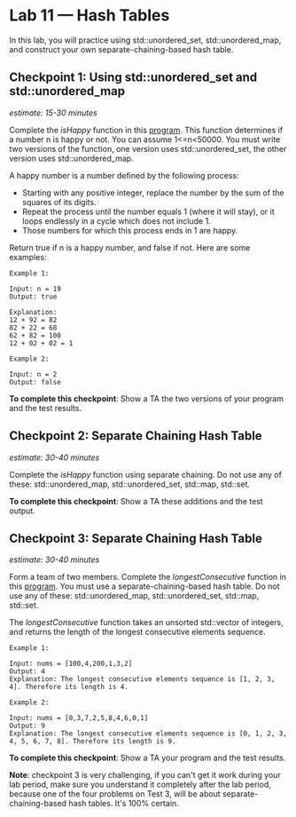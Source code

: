 # Lab 11 — Hash Tables

<!--In this lab, you will first experiment with our hash table implementation of a set. The key differences between the ds_set class (based on a binary search tree) and the ds_hashset class (based on a hash table, of course), are the performance of insert/find/erase: O(log n) vs. O(1), and the order that the elements are traversed using iterators: the set was in order, while the hashset is in no apparent order.-->

In this lab, you will practice using std::unordered_set, std::unordered_map, and construct your own separate-chaining-based hash table.

<!--Provided code for checkpoint 1 and checkpoint 2: [ds_hashset.h](ds_hashset.h) and [test_ds_hashset.cpp](test_ds_hashset.cpp).-->

## Checkpoint 1: Using std::unordered_set and std::unordered_map

*estimate: 15-30 minutes*

Complete the *isHappy* function in this [program](happy_number.cpp). This function determines if a number n is happy or not. You can assume 1&lt;=n&lt;50000. You must write two versions of the function, one version uses std::unordered_set, the other version uses std::unordered_map.

A happy number is a number defined by the following process:

- Starting with any positive integer, replace the number by the sum of the squares of its digits.
- Repeat the process until the number equals 1 (where it will stay), or it loops endlessly in a cycle which does not include 1.
- Those numbers for which this process ends in 1 are happy.

Return true if n is a happy number, and false if not. Here are some examples:

```console
Example 1:

Input: n = 19
Output: true

Explanation:
12 + 92 = 82
82 + 22 = 68
62 + 82 = 100
12 + 02 + 02 = 1
```

```console
Example 2:

Input: n = 2
Output: false
```

<!--For the first part of this checkpoint, implement and test the *insert* function for the hashset. The *insert* function must first determine in which bin the new element belongs (using the hash function), and then insert the element into that bin but only if it isn’t there already. The *insert* function returns a pair containing an iterator pointing at the element, and a bool indicating whether it was successfully inserted (true) or already there (false).

For the second part of this checkpoint, experiment with the hash function. In the provided code we include the implementation of a good hash function for strings. Are there any collisions for the small example? Now write some alternative hash functions. First, create a trivial hash function that is guaranteed to have many, many collisions. Then, create a hash function that is not terrible, but will unfortunately always place anagrams (words with the same letters, but rearranged) in the same bin. Test your alternate functions and be prepared to show the results to your TA.

**To complete this checkpoint**: Show a TA your debugged implementation of *insert* and your experimentation with alternative hash functions.-->

**To complete this checkpoint**: Show a TA the two versions of your program and the test results.

## Checkpoint 2: Separate Chaining Hash Table

*estimate: 30-40 minutes*

<!--Next, implement and test the *begin* function, which initializes the iteration through a hashset. Confirm that the elements in the set are visited in the same order they appear with the *print* function (which we have implemented for debugging purposes only).

Finally, implement and test the *resize* function. This function is automatically called from the *insert* function when the set gets “too full”. This function should make a new top level vector structure of the requested size and copy all the data from the old structure to the new structure. Note that the elements will likely be shuffled around from the old structure to the new structure.-->

Complete the *isHappy* function using separate chaining. Do not use any of these: std::unordered_map, std::unordered_set, std::map, std::set.

**To complete this checkpoint**: Show a TA these additions and the test output.

## Checkpoint 3: Separate Chaining Hash Table

*estimate: 30-40 minutes*

Form a team of two members. Complete the *longestConsecutive* function in this [program](test_longest_consecutive_sequence.cpp). You must use a separate-chaining-based hash table. Do not use any of these: std::unordered_map, std::unordered_set, std::map, std::set.

The *longestConsecutive* function takes an unsorted std::vector of integers, and returns the length of the longest consecutive elements sequence.

```console
Example 1:

Input: nums = [100,4,200,1,3,2]
Output: 4
Explanation: The longest consecutive elements sequence is [1, 2, 3, 4]. Therefore its length is 4.
```

```console
Example 2:

Input: nums = [0,3,7,2,5,8,4,6,0,1]
Output: 9
Explanation: The longest consecutive elements sequence is [0, 1, 2, 3, 4, 5, 6, 7, 8]. Therefore its length is 9.
```

**To complete this checkpoint**: Show a TA your program and the test results.

**Note**: checkpoint 3 is very challenging, if you can't get it work during your lab period, make sure you understand it completely after the lab period, because one of the four problems on Test 3, will be about separate-chaining-based hash tables. It's 100% certain.
